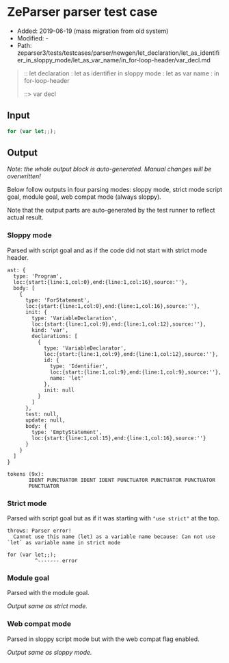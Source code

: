 # ZeParser parser test case

- Added: 2019-06-19 (mass migration from old system)
- Modified: -
- Path: zeparser3/tests/testcases/parser/newgen/let_declaration/let_as_identifier_in_sloppy_mode/let_as_var_name/in_for-loop-header/var_decl.md

> :: let declaration : let as identifier in sloppy mode : let as var name : in for-loop-header
>
> ::> var decl

## Input

`````js
for (var let;;);
`````

## Output

_Note: the whole output block is auto-generated. Manual changes will be overwritten!_

Below follow outputs in four parsing modes: sloppy mode, strict mode script goal, module goal, web compat mode (always sloppy).

Note that the output parts are auto-generated by the test runner to reflect actual result.

### Sloppy mode

Parsed with script goal and as if the code did not start with strict mode header.

`````
ast: {
  type: 'Program',
  loc:{start:{line:1,col:0},end:{line:1,col:16},source:''},
  body: [
    {
      type: 'ForStatement',
      loc:{start:{line:1,col:0},end:{line:1,col:16},source:''},
      init: {
        type: 'VariableDeclaration',
        loc:{start:{line:1,col:9},end:{line:1,col:12},source:''},
        kind: 'var',
        declarations: [
          {
            type: 'VariableDeclarator',
            loc:{start:{line:1,col:9},end:{line:1,col:12},source:''},
            id: {
              type: 'Identifier',
              loc:{start:{line:1,col:9},end:{line:1,col:9},source:''},
              name: 'let'
            },
            init: null
          }
        ]
      },
      test: null,
      update: null,
      body: {
        type: 'EmptyStatement',
        loc:{start:{line:1,col:15},end:{line:1,col:16},source:''}
      }
    }
  ]
}

tokens (9x):
       IDENT PUNCTUATOR IDENT IDENT PUNCTUATOR PUNCTUATOR PUNCTUATOR
       PUNCTUATOR
`````

### Strict mode

Parsed with script goal but as if it was starting with `"use strict"` at the top.

`````
throws: Parser error!
  Cannot use this name (let) as a variable name because: Can not use `let` as variable name in strict mode

for (var let;;);
         ^------- error
`````


### Module goal

Parsed with the module goal.

_Output same as strict mode._

### Web compat mode

Parsed in sloppy script mode but with the web compat flag enabled.

_Output same as sloppy mode._
